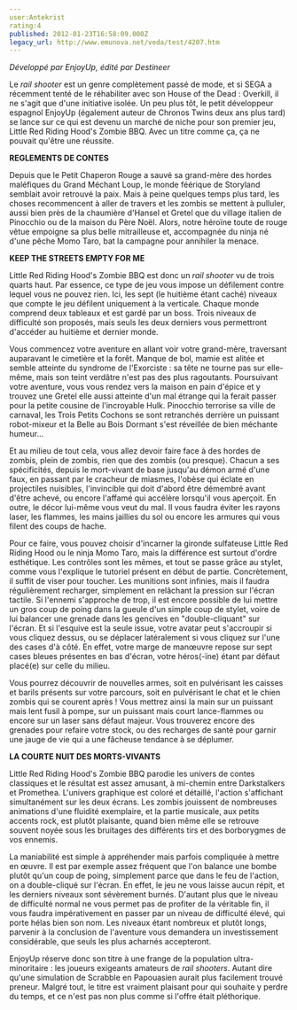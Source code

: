 ```yaml
---
user:Antekrist
rating:4
published: 2012-01-23T16:58:09.000Z
legacy_url: http://www.emunova.net/veda/test/4207.htm
---
```

_Développé par EnjoyUp, édité par Destineer_  

  

Le _rail shooter_ est un genre complètement passé de mode, et si SEGA a récemment tenté de le réhabiliter avec son House of the Dead : Overkill, il ne s'agit que d'une initiative isolée. Un peu plus tôt, le petit développeur espagnol EnjoyUp (également auteur de Chronos Twins deux ans plus tard) se lance sur ce qui est devenu un marché de niche pour son premier jeu, Little Red Riding Hood's Zombie BBQ. Avec un titre comme ça, ça ne pouvait qu'être une réussite.  

  

**REGLEMENTS DE CONTES**  

Depuis que le Petit Chaperon Rouge a sauvé sa grand-mère des hordes maléfiques du Grand Méchant Loup, le monde féérique de Storyland semblait avoir retrouvé la paix. Mais à peine quelques temps plus tard, les choses recommencent à aller de travers et les zombis se mettent à pulluler, aussi bien près de la chaumière d'Hansel et Gretel que du village italien de Pinocchio ou de la maison du Père Noël. Alors, notre héroïne toute de rouge vêtue empoigne sa plus belle mitrailleuse et, accompagnée du ninja né d'une pêche Momo Taro, bat la campagne pour annihiler la menace.  

  

**KEEP THE STREETS EMPTY FOR ME**  

Little Red Riding Hood's Zombie BBQ est donc un _rail shooter_ vu de trois quarts haut. Par essence, ce type de jeu vous impose un défilement contre lequel vous ne pouvez rien. Ici, les sept (le huitième étant caché) niveaux que compte le jeu défilent uniquement à la verticale. Chaque monde comprend deux tableaux et est gardé par un boss. Trois niveaux de difficulté son proposés, mais seuls les deux derniers vous permettront d'accéder au huitième et dernier monde.  

Vous commencez votre aventure en allant voir votre grand-mère, traversant auparavant le cimetière et la forêt. Manque de bol, mamie est alitée et semble atteinte du syndrome de l'Exorciste : sa tête ne tourne pas sur elle-même, mais son teint verdâtre n'est pas des plus ragoutants. Poursuivant votre aventure, vous vous rendez vers la maison en pain d'épice et y trouvez une Gretel elle aussi atteinte d'un mal étrange qui la ferait passer pour la petite cousine de l'incroyable Hulk. Pinocchio terrorise sa ville de carnaval, les Trois Petits Cochons se sont retranchés derrière un puissant robot-mixeur et la Belle au Bois Dormant s'est réveillée de bien méchante humeur...  

Et au milieu de tout cela, vous allez devoir faire face à des hordes de zombis, plein de zombis, rien que des zombis (ou presque). Chacun a ses spécificités, depuis le mort-vivant de base jusqu'au démon armé d'une faux, en passant par le cracheur de miasmes, l'obèse qui éclate en projectiles nuisibles, l'invincible qui doit d'abord être démembré avant d'être achevé, ou encore l'affamé qui accélère lorsqu'il vous aperçoit. En outre, le décor lui-même vous veut du mal. Il vous faudra éviter les rayons laser, les flammes, les mains jaillies du sol ou encore les armures qui vous filent des coups de hache.  

Pour ce faire, vous pouvez choisir d'incarner la gironde sulfateuse Little Red Riding Hood ou le ninja Momo Taro, mais la différence est surtout d'ordre esthétique. Les contrôles sont les mêmes, et tout se passe grâce au stylet, comme vous l'explique le tutoriel présent en début de partie. Concrètement, il suffit de viser pour toucher. Les munitions sont infinies, mais il faudra régulièrement recharger, simplement en relâchant la pression sur l'écran tactile. Si l'ennemi s'approche de trop, il est encore possible de lui mettre un gros coup de poing dans la gueule d'un simple coup de stylet, voire de lui balancer une grenade dans les gencives en "double-cliquant" sur l'écran. Et si l'esquive est la seule issue, votre avatar peut s'accroupir si vous cliquez dessus, ou se déplacer latéralement si vous cliquez sur l'une des cases d'à côté. En effet, votre marge de manœuvre repose sur sept cases bleues présentes en bas d'écran, votre héros(-ïne) étant par défaut placé(e) sur celle du milieu.  

Vous pourrez découvrir de nouvelles armes, soit en pulvérisant les caisses et barils présents sur votre parcours, soit en pulvérisant le chat et le chien zombis qui se courent après ! Vous mettrez ainsi la main sur un puissant mais lent fusil à pompe, sur un puissant mais court lance-flammes ou encore sur un laser sans défaut majeur. Vous trouverez encore des grenades pour refaire votre stock, ou des recharges de santé pour garnir une jauge de vie qui a une fâcheuse tendance à se déplumer.  

  

**LA COURTE NUIT DES MORTS-VIVANTS**  

Little Red Riding Hood's Zombie BBQ parodie les univers de contes classiques et le résultat est assez amusant, à mi-chemin entre Darkstalkers et Promethea. L'univers graphique est coloré et détaillé, l'action s'affichant simultanément sur les deux écrans. Les zombis jouissent de nombreuses animations d'une fluidité exemplaire, et la partie musicale, aux petits accents rock, est plutôt plaisante, quand bien même elle se retrouve souvent noyée sous les bruitages des différents tirs et des borborygmes de vos ennemis.  

La maniabilité est simple à appréhender mais parfois compliquée à mettre en œuvre. Il est par exemple assez fréquent que l'on balance une bombe plutôt qu'un coup de poing, simplement parce que dans le feu de l'action, on a double-cliqué sur l'écran. En effet, le jeu ne vous laisse aucun répit, et les derniers niveaux sont sévèrement burnés. D'autant plus que le niveau de difficulté normal ne vous permet pas de profiter de la véritable fin, il vous faudra impérativement en passer par un niveau de difficulté élevé, qui porte hélas bien son nom. Les niveaux étant nombreux et plutôt longs, parvenir à la conclusion de l'aventure vous demandera un investissement considérable, que seuls les plus acharnés accepteront.  

EnjoyUp réserve donc son titre à une frange de la population ultra-minoritaire : les joueurs exigeants amateurs de _rail shooters_. Autant dire qu'une simulation de Scrabble en Papouasien aurait plus facilement trouvé preneur. Malgré tout, le titre est vraiment plaisant pour qui souhaite y perdre du temps, et ce n'est pas non plus comme si l'offre était pléthorique.